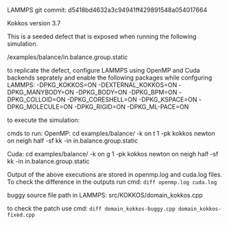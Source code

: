 LAMMPS git commit: d5418bd4632a3c94941ff429891548a054017664

Kokkos version 3.7

This is a seeded defect that is exposed when running the following simulation. 

/examples/balance/in.balance.group.static

to replicate the defect, configure LAMMPS using OpenMP and Cuda backends seprately and enable the following packages while confguring LAMMPS:
-DPKG_KOKKOS=ON
-DEXTERNAL_KOKKOS=ON
-DPKG_MANYBODY=ON
-DPKG_BODY=ON
-DPKG_BPM=ON
-DPKG_COLLOID=ON
-DPKG_CORESHELL=ON
-DPKG_KSPACE=ON
-DPKG_MOLECULE=ON
-DPKG_RIGID=ON
-DPKG_ML-PACE=ON

to execute the simulation:

cmds to run:
OpenMP: 
cd examples/balance/
<path-to-lmp-executable> -k on t 1 -pk kokkos newton on neigh half -sf kk -in in.balance.group.static

Cuda:
cd examples/balance/
<path-to-lmp-executable> -k on g 1 -pk kokkos newton on neigh half -sf kk -in in.balance.group.static

Output of the above executions are stored in openmp.log and cuda.log files. To check the difference in the outputs run cmd:
`diff openmp.log cuda.log`

buggy source file path in LAMMPS:
src/KOKKOS/domain_kokkos.cpp

to check the patch use cmd:
`diff domain_kokkos-buggy.cpp domain_kokkos-fixed.cpp`

